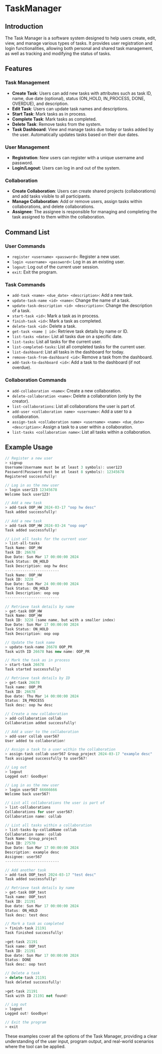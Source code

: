 # TaskManager

## Introduction

The Task Manager is a software system designed to help users create, edit, view, and manage various types of tasks. It provides user registration and login functionalities, allowing both personal and shared task management, as well as tracking and modifying the status of tasks.

## Features

### Task Management

- **Create Task**: Users can add new tasks with attributes such as task ID, name, due date (optional), status (ON_HOLD, IN_PROCESS, DONE, OVERDUE), and description.
- **Edit Task**: Users can update task names and descriptions.
- **Start Task**: Mark tasks as in process.
- **Complete Task**: Mark tasks as completed.
- **Delete Task**: Remove tasks from the system.
- **Task Dashboard**: View and manage tasks due today or tasks added by the user. Automatically updates tasks based on their due dates.

### User Management

- **Registration**: New users can register with a unique username and password.
- **Login/Logout**: Users can log in and out of the system.

### Collaboration

- **Create Collaboration**: Users can create shared projects (collaborations) and add tasks visible to all participants.
- **Manage Collaboration**: Add or remove users, assign tasks within collaborations, and delete collaborations.
- **Assignee**:  The assignee is responsible for managing and completing the task assigned to them within the collaboration.

## Command List

### User Commands

- `register <username> <password>`: Register a new user.
- `login <username> <password>`: Log in as an existing user.
- `logout`: Log out of the current user session.
- `exit`: Exit the program.

### Task Commands

- `add-task <name> <due_date> <description>`: Add a new task.
- `update-task-name <id> <name>`: Change the name of a task.
- `update-task-description <id> <description>`: Change the description of a task.
- `start-task <id>`: Mark a task as in process.
- `finish-task <id>`: Mark a task as completed.
- `delete-task <id>`: Delete a task.
- `get-task <name | id>`: Retrieve task details by name or ID.
- `list-tasks <date>`: List all tasks due on a specific date.
- `list-tasks`: List all tasks for the current user.
- `list-completed-tasks`: List all completed tasks for the current user.
- `list-dashboard`: List all tasks in the dashboard for today.
- `remove-task-from-dashboard <id>`: Remove a task from the dashboard.
- `add-task-to-dashboard <id>`: Add a task to the dashboard (if not overdue).

### Collaboration Commands

- `add-collaboration <name>`: Create a new collaboration.
- `delete-collaboration <name>`: Delete a collaboration (only by the creator).
- `list-collaborations`: List all collaborations the user is part of.
- `add-user <collaboration name> <username>`: Add a user to a collaboration.
- `assign-task <collaboration name> <username> <name> <due_date> <description>`: Assign a task to a user within a collaboration.
- `list-tasks <collaboration name>`: List all tasks within a collaboration.

## Example Usage

```c++
// Register a new user
> signup
Username(Username must be at least 3 symbols): user123 
Password(Password must be at least 8 symbols): 12345678
Registered successfully!

// Log in as the new user
> login user123 12345678
Welcome back user123!

// Add a new task
> add-task OOP_HW 2024-03-17 "oop hw desc"
Task added successfully!
    
// Add a new task
> add-task OOP_HW 2024-03-24 "oop oop"
Task added successfully!

// List all tasks for the current user
> list-all-tasks
Task Name: OOP_HW
Task ID: 26678
Due Date: Sun Mar 17 00:00:00 2024
Task Status: ON_HOLD
Task Description: oop hw desc
-------------------------
Task Name: OOP_HW
Task ID: 3228
Due Date: Sun Mar 24 00:00:00 2024
Task Status: ON_HOLD
Task Description: oop oop
-------------------------
    
// Retrieve task details by name
> get-task OOP_HW
Task Name: OOP_HW
Task ID: 3228 (same name, but with a smaller index)
Due Date: Sun Mar 17 00:00:00 2024
Task Status: ON_HOLD
Task Description: oop oop

// Update the task name
> update-task-name 26678 OOP_PR
Task with ID 26678 has new name: OOP_PR

// Mark the task as in process
> start-task 26678
Task started successfully!

// Retrieve task details by ID
> get-task 26678
Task name: OOP_PR
Task ID: 26678
Due date: Thu Mar 14 00:00:00 2024
Status: IN_PROCESS
Task desc: oop hw desc 

// Create a new collaboration
> add-collaboration collab
Collaboration added successfully!

// Add a user to the collaboration
> add-user collab user567
User added to collaboration!

// Assign a task to a user within the collaboration
> assign-task collab user567 Group_project 2024-03-17 "example desc"
Task assigned successfully to user567!

// Log out
> logout
Logged out! Goodbye!

// Log in as the new user
> login user567 66666666
Welcome back user567!

// List all collaborations the user is part of
> list-collaborations
Collaborations for user user567:
Collaboration name: collab

// List all tasks within a collaboration
> list-tasks-by-collabName collab
Collaboration name: collab
Task Name: Group_project
Task ID: 27570
Due Date: Sun Mar 17 00:00:00 2024
Description: example desc
Assignee: user567
-------------------------

// Add another task
> add-task OOP_test 2024-03-17 "test desc"
Task added successfully!

// Retrieve task details by name
> get-task OOP_test
Task name: OOP_test
Task ID: 21191
Due date: Sun Mar 17 00:00:00 2024
Status: ON_HOLD
Task desc: test desc

// Mark a task as completed
> finish-task 21191
Task finished successfully!
    
>get-task 21191
Task name: OOP_test
Task ID: 21191
Due date: Sun Mar 17 00:00:00 2024
Status: DONE
Task desc: oop test

// Delete a task
> delete-task 21191
Task deleted successfully!
    
>get-task 21191
Task with ID 21191 not found!

// Log out
> logout
Logged out! Goodbye!

// Exit the program
> exit
```

These examples cover all the options of the Task Manager, providing a clear understanding of the user input, program output, and real-world scenarios where the tool can be applied.